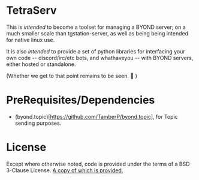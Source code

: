 # TetraServ

This is *intended* to become a toolset for managing a BYOND server; on a
much smaller scale than tgstation-server, as well as being being
intended for native linux use.

It is also *intended* to provide a set of python libraries for
interfacing your own code -- discord/irc/etc bots, and whathaveyou --
with BYOND servers, either hosted or standalone.

(Whether we get to that point remains to be seen. :shrug: )

# PreRequisites/Dependencies

- (byond.topic)[https://github.com/TamberP/byond.topic], for Topic sending purposes.

# License

Except where otherwise noted, code is provided under the terms of a
BSD 3-Clause License. [A copy of which is provided.](LICENSE)

